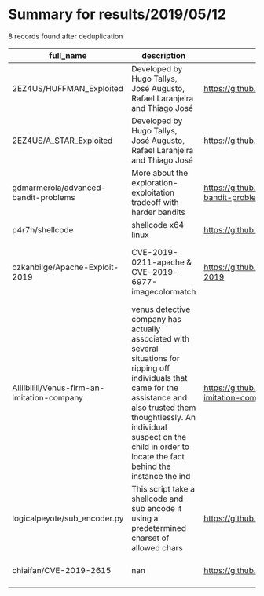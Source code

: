 
# Summary for results/2019/05/12
    
8 records found after deduplication

| full_name | description | html_url | matched_list | matched_count | pushed_at | size | stargazers_count | language | forks_count | vul_ids |
|---------------------------------------------|------------------------------------------------------------------------------------------------------------------------------------------------------------------------------------------------------------------------------------------------------------------|----------------------------------------------------------------|----------------|-----------------|---------------------------|--------|--------------------|------------------|---------------|------------------------------------|
| 2EZ4US/HUFFMAN_Exploited | Developed by Hugo Tallys, José Augusto, Rafael Laranjeira and Thiago José | https://github.com/2EZ4US/HUFFMAN_Exploited | ['exploit'] | 1 | 2019-05-12 16:55:58+00:00 | 36242 | 0 | C | 0 | [] |
| 2EZ4US/A_STAR_Exploited | Developed by Hugo Tallys, José Augusto, Rafael Laranjeira and Thiago José | https://github.com/2EZ4US/A_STAR_Exploited | ['exploit'] | 1 | 2019-05-12 16:59:43+00:00 | 2311 | 0 | C | 0 | [] |
| gdmarmerola/advanced-bandit-problems | More about the exploration-exploitation tradeoff with harder bandits | https://github.com/gdmarmerola/advanced-bandit-problems | ['exploit'] | 1 | 2019-05-12 01:59:37+00:00 | 2957 | 15 | Jupyter Notebook | 5 | [] |
| p4r7h/shellcode | shellcode x64 linux | https://github.com/p4r7h/shellcode | ['shellcode'] | 1 | 2019-05-12 13:16:31+00:00 | 12 | 1 | C | 0 | [] |
| ozkanbilge/Apache-Exploit-2019 | CVE-2019-0211-apache & CVE-2019-6977-imagecolormatch | https://github.com/ozkanbilge/Apache-Exploit-2019 | ['exploit'] | 1 | 2019-05-12 10:09:35+00:00 | 15 | 11 | PHP | 10 | ['CVE-2019-0211', 'CVE-2019-6977'] |
| Alilibilili/Venus-firm-an-imitation-company | venus detective company has actually associated with several situations for ripping off individuals that came for the assistance and also trusted them thoughtlessly. An individual suspect on the child in order to locate the fact behind the instance the ind | https://github.com/Alilibilili/Venus-firm-an-imitation-company | ['exploit'] | 1 | 2019-05-12 11:59:29+00:00 | 0 | 0 | | 0 | [] |
| logicalpeyote/sub_encoder.py | This script take a shellcode and sub encode it using a predetermined charset of allowed chars | https://github.com/logicalpeyote/sub_encoder.py | ['shellcode'] | 1 | 2019-05-12 16:14:22+00:00 | 0 | 0 | | 0 | [] |
| chiaifan/CVE-2019-2615 | nan | https://github.com/chiaifan/CVE-2019-2615 | ['cve-2'] | 1 | 2019-05-12 16:53:22+00:00 | 36 | 3 | nan | 3 | ['CVE-2019-2615'] |
